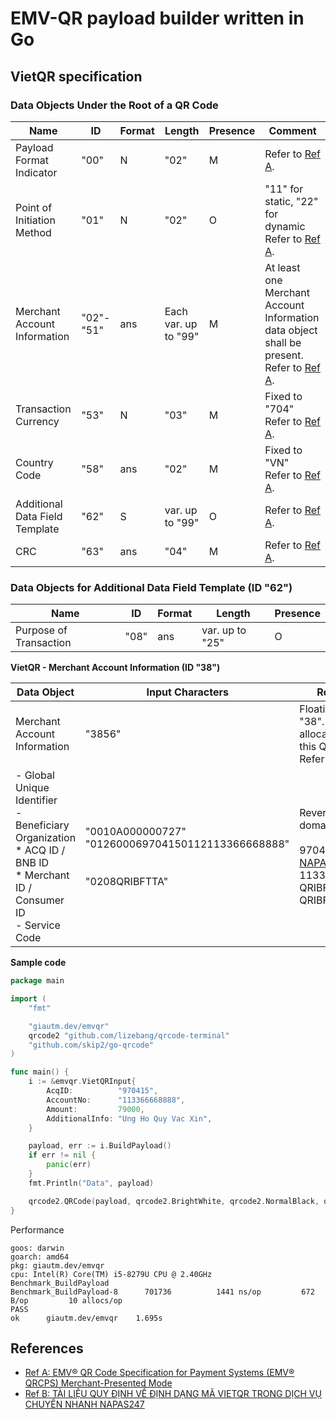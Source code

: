 # EMV-QR payload builder written in Go

## VietQR specification

### Data Objects Under the Root of a QR Code

| Name | ID | Format | Length | Presence | Comment |
| --- | --- | --- | --- | --- | --- |
| Payload Format Indicator | "00" | N | "02" | M | Refer to [Ref A].
| Point of Initiation Method | "01" | N | "02" | O | "11" for static, "22" for dynamic<br/>Refer to [Ref A].
| Merchant Account Information | "02"-"51" | ans | Each var. up to "99" | M | At least one Merchant Account Information data object shall be present.<br/>Refer to [Ref A].
| Transaction Currency | "53" | N | "03" | M | Fixed to "704"<br/>Refer to [Ref A].
| Country Code | "58" | ans | "02" | M | Fixed to "VN"<br/>Refer to [Ref A].
| Additional Data Field Template | "62" | S | var. up to "99" | O | Refer to [Ref A].
| CRC | "63" | ans | "04" | M | Refer to [Ref A].

### Data Objects for Additional Data Field Template (ID "62")

| Name | ID | Format | Length | Presence |
| --- | --- | --- | --- | --- |
| Purpose of Transaction | "08" | ans | var. up to "25" | O

**VietQR - Merchant Account Information (ID "38")**

| Data Object | Input Characters | Remarks|
| --- | --- | --- |
| Merchant Account Information | "3856" | Floating ID "38". This ID is allocated for this QR only<br/>Refer to [Ref B].
| - Global Unique Identifier<br/>- Beneficiary Organization<br/>	* ACQ ID / BNB ID<br/>	*  Merchant ID / Consumer ID<br/> - Service Code | "0010A000000727"<br/>"012600069704150112113366668888"<br/><br/><br/>"0208QRIBFTTA" | Reversed domain<br/><br/>970415 - [NAPAS BIN](https://www.sbv.gov.vn/webcenter/ShowProperty?nodeId=/UCMServer/SBV399939//idcPrimaryFile&revision=latestreleased)<br/>113366668888<br/>QRIBFTTA / QRIBFTTC

**Sample code**

```go
package main

import (
	"fmt"

	"giautm.dev/emvqr"
	qrcode2 "github.com/lizebang/qrcode-terminal"
	"github.com/skip2/go-qrcode"
)

func main() {
	i := &emvqr.VietQRInput{
		AcqID:          "970415",
		AccountNo:      "113366668888",
		Amount:         79000,
		AdditionalInfo: "Ung Ho Quy Vac Xin",
	}

	payload, err := i.BuildPayload()
	if err != nil {
		panic(err)
	}
	fmt.Println("Data", payload)

	qrcode2.QRCode(payload, qrcode2.BrightWhite, qrcode2.NormalBlack, qrcode.Medium)
}
```

Performance
```
goos: darwin
goarch: amd64
pkg: giautm.dev/emvqr
cpu: Intel(R) Core(TM) i5-8279U CPU @ 2.40GHz
Benchmark_BuildPayload
Benchmark_BuildPayload-8   	  701736	      1441 ns/op	     672 B/op	      10 allocs/op
PASS
ok  	giautm.dev/emvqr	1.695s
```

## References
- [Ref A: EMV® QR Code Specification for Payment Systems (EMV® QRCPS) Merchant-Presented Mode][Ref A]
- [Ref B: TÀI LIỆU QUY ĐỊNH VỀ ĐỊNH DẠNG MÃ VIETQR TRONG DỊCH VỤ CHUYỂN NHANH NAPAS247][Ref B]

[Ref A]: https://www.emvco.com/emv-technologies/qrcodes/
[Ref B]: https://vietqr.net/portal-service/download/documents/QR_Format_T&C_v1.0_VN_092021.pdf
